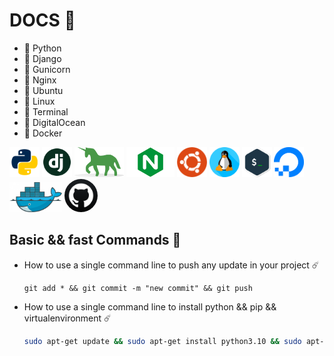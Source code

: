 # DOCS 🚀
 - 💙 Python
 - 💙 Django 
 - 💙 Gunicorn 
 - 💙 Nginx 
 - 💙 Ubuntu
 - 💙 Linux
 - 💙 Terminal
 - 💙 DigitalOcean
 - 💙 Docker

<p align="center">

  <code><img height="48" src="./pictures/python.png"      /></code>
  <code><img height="48" src="./pictures/django.png"      /></code>
  <code><img height="48" src="./pictures/gunicorn.png"    /></code>
  <code><img height="48" src="./pictures/nginx.png"       /></code> 
  <code><img height="48" src="./pictures/ubuntu.png"      /></code> 
  <code><img height="48" src="./pictures/linux.png"       /></code>
  <code><img height="48" src="./pictures/terminal.png"    /></code>
  <code><img height="48" src="./pictures/digitalocean.png"/></code>
  <code><img height="48" src="./pictures/docker.png"      /></code>
  <code><img style="border-radius: 50%" height= "53px" src="./pictures/github.png" alt="Avatar"></code>
  
</p>

## Basic && fast Commands 🙂

 - How to use a single command line to push any update in your project ☄️
   
   ```git
   git add * && git commit -m "new commit" && git push
   ```
 - How to use a single command line to install python && pip && virtualenvironment  ☄️

   ``` sh 
   sudo apt-get update && sudo apt-get install python3.10 && sudo apt-get install python3-pip && sudo apt install python3-virtualenv
   ```   
